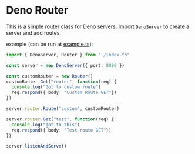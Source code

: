 # Deno Router

This is a simple router class for Deno servers.  Import `DenoServer` to create a server and add routes.

example (can be run at [example.ts](./example.ts)):

```typescript
import { DenoServer, Router } from "./index.ts"

const server = new DenoServer({ port: 8080 })

const customRouter = new Router()
customRouter.Get("router", function(req) {
  console.log("Got to custom route")
  req.respond({ body: "Custom Route GET"})
})

server.router.Route("custom", customRouter)

server.router.Get("test", function(req) {
  console.log("got to this")
  req.respond({ body: "Test route GET"})
})

server.listenAndServe()
```

